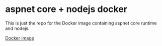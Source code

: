 # aspnet core + nodejs docker

This is just the repo for the Docker image containing aspnet core runtime and nodejs.

[Docker image](https://hub.docker.com/r/leomicheloni/aspnet-core-nodejs-docker/)
